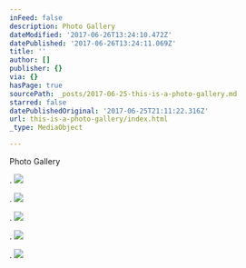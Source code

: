 ```yaml
---
inFeed: false
description: Photo Gallery
dateModified: '2017-06-26T13:24:10.472Z'
datePublished: '2017-06-26T13:24:11.069Z'
title: ''
author: []
publisher: {}
via: {}
hasPage: true
sourcePath: _posts/2017-06-25-this-is-a-photo-gallery.md
starred: false
datePublishedOriginal: '2017-06-25T21:11:22.316Z'
url: this-is-a-photo-gallery/index.html
_type: MediaObject

---
```

Photo Gallery

.
![](https://the-grid-user-content.s3-us-west-2.amazonaws.com/95375b11-692b-4e56-a430-93f9f24f8c28.jpg)

.
![](https://the-grid-user-content.s3-us-west-2.amazonaws.com/7b776e98-e5d2-4ec0-b131-ae3682e34b5c.jpg)

.
![](https://the-grid-user-content.s3-us-west-2.amazonaws.com/9499a99e-32fd-4a98-ad3d-1842f9ff4e6d.jpg)

.
![](https://the-grid-user-content.s3-us-west-2.amazonaws.com/8373c563-7444-495b-8ea8-80b8557e4ac8.jpg)

.
![](https://the-grid-user-content.s3-us-west-2.amazonaws.com/a276f725-c204-467e-bc17-d9422f373677.jpg)